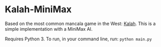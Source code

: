 # Kalah-MiniMax

Based on the most common mancala game in the West: [Kalah](https://en.wikipedia.org/wiki/Kalah). This is a simple implementation with a MiniMax AI.

Requires Python 3. To run, in your command line, run:
`python main.py`
